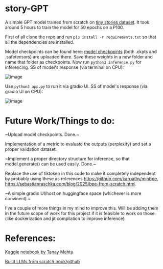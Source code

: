# story-GPT
A simple GPT model trained from scratch on [tiny stories dataset](https://huggingface.co/roneneldan/TinyStories-33M/tree/main). It took around 5 hours to train the model for 50 epochs on a P100.

First of all clone the repo and run ```pip install -r requirements.txt``` so that all the dependencies are installed.

Model checkpoints can be found here: [model checkpoints](https://huggingface.co/Sartc/storyGPT/tree/main) (both .ckpts and .safetensors) are uploaded there. Save these weights in a new folder and name that folder as checkpoints. Now run ```python3 inference.py``` for inferencing.
SS of model's response (via terminal on CPU):

![image](https://github.com/user-attachments/assets/feb3f6fe-2813-4150-802b-8295ff814a61)

Use ```python3 app.py``` to run it via gradio UI. 
SS of model's response (via gradio UI on CPU):

![image](https://github.com/user-attachments/assets/95dde6bd-88f5-4991-a517-d651e6c208ef)

# Future Work/Things to do:

~Upload model checkpoints. Done.~

Implementation of a metric to evaluate the outputs (perplexity) and set a proper validation dataset.

~Implement a proper directory structure for inference, so that model.generate() can be used easily. Done.~

Replace the use of tiktoken in this code to make it completely independent by probably using these as references https://github.com/karpathy/minbpe, https://sebastianraschka.com/blog/2025/bpe-from-scratch.html.

~A simple gradio UI/host on huggingface space (whichever is more convinent).~

I've a couple of more things in my mind to improve this. Will be adding them in the future scope of work for this project if it is feasible to work on those (like dockerization and jit compilation to improve inference).

# References:

[Kaggle notebook by Tanay Mehta](https://www.kaggle.com/code/heyytanay/gpt-from-scratch-using-lightning-and-lance/notebook)

[Build LLMs from scratch book/github](https://github.com/rasbt/LLMs-from-scratch)
